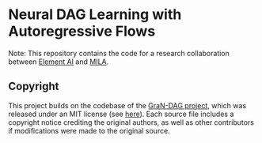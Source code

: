 # Neural DAG Learning with Autoregressive Flows

Note: This repository contains the code for a research collaboration between [Element AI](https://github.com/ElementAI/) 
and [MILA](https://github.com/mila-iqia).


## Copyright

This project builds on the codebase of the [GraN-DAG project](https://github.com/kurowasan/GraN-DAG), which was released
under an MIT license (see [here](https://github.com/kurowasan/GraN-DAG/blob/master/LICENSE.txt)). Each source file
includes a copyright notice crediting the original authors, as well as other contributors if modifications were made to
the original source.
